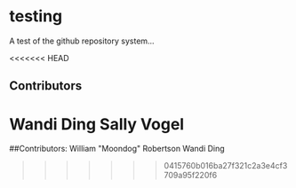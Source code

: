 # testing
A test of the github repository system...

<<<<<<< HEAD
## Contributors
Wandi Ding
Sally Vogel
=======
##Contributors:
William "Moondog" Robertson
Wandi Ding

>>>>>>> 0415760b016ba27f321c2a3e4cf3709a95f220f6

